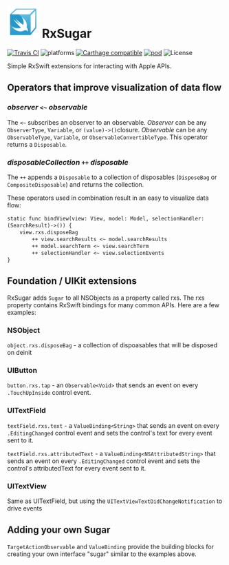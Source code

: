 <img src="RxSugarLogo.png" alt="RxSugar Logo" width="74" height="74">  RxSugar
===

[![Travis CI](https://travis-ci.org/RxSugar/RxSugar.svg?branch=master)](https://travis-ci.org/RxSugar/RxSugar) ![platforms](https://img.shields.io/badge/platforms-iOS%20%7C%20tvOS%20%7C%20watchOS-333333.svg) [![Carthage compatible](https://img.shields.io/badge/Carthage-compatible-4BC51D.svg?style=flat)](https://github.com/Carthage/Carthage) [![pod](https://img.shields.io/cocoapods/v/RxSugar.svg)](https://cocoapods.org/?q=RxSugar) ![License](https://img.shields.io/badge/license-MIT-blue.svg)

Simple RxSwift extensions for interacting with Apple APIs.

## Operators that improve visualization of data flow

### _observer_ `<~` _observable_

The `<~` subscribes an observer to an observable. 
_Observer_ can be any `ObserverType`, `Variable`, or `(value)->()`closure. 
_Observable_ can be any `ObservableType`, `Variable`, or `ObservableConvertibleType`. 
This operator returns a `Disposable`.

### _disposableCollection_ `++` _disposable_

The `++` appends a `Disposable` to a collection of disposables (`DisposeBag` or `CompositeDisposable`) and returns the collection.

These operators used in combination result in an easy to visualize data flow:
```
static func bindView(view: View, model: Model, selectionHandler:(SearchResult)->()) {
	view.rxs.disposeBag
		++ view.searchResults <~ model.searchResults
		++ model.searchTerm <~ view.searchTerm
		++ selectionHandler <~ view.selectionEvents
}
```
## Foundation / UIKit extensions
RxSugar adds `Sugar` to all NSObjects as a property called rxs. The rxs property contains RxSwift bindings for many common APIs. Here are a few examples:

### NSObject
`object.rxs.disposeBag` - a collection of dispoasables that will be disposed on deinit

### UIButton
`button.rxs.tap` - an `Observable<Void>` that sends an event on every `.TouchUpInside` control event.

### UITextField
`textField.rxs.text` - a `ValueBinding<String>` that sends an event on every `.EditingChanged` control event and sets the control's text for every event sent to it.

`textField.rxs.attributedText` - a `ValueBinding<NSAttributedString>` that sends an event on every `.EditingChanged` control event and sets the control's attributedText for every event sent to it.

### UITextView
Same as UITextField, but using the `UITextViewTextDidChangeNotification` to drive events

## Adding your own Sugar
`TargetActionObservable` and `ValueBinding` provide the building blocks for creating your own interface "sugar" similar to the examples above.
